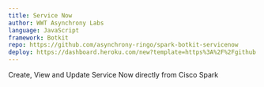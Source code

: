 ```yaml
---
title: Service Now
author: WWT Asynchrony Labs
language: JavaScript
framework: Botkit
repo: https://github.com/asynchrony-ringo/spark-botkit-servicenow
deploy: https://dashboard.heroku.com/new?template=https%3A%2F%2Fgithub.com%2Fasynchrony-ringo%2Fspark-botkit-servicenow%2F
---
```


Create, View and Update Service Now directly from Cisco Spark
